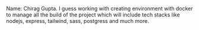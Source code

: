 Name: Chirag Gupta.
I guess working with creating environment with docker to manage all the build of the project which will include tech stacks like nodejs, express, tailwind, sass, postgress and much more.